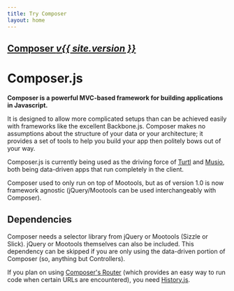 ```yaml
---
title: Try Composer
layout: home
---
```

<div class="download">
    <a href="/composer.js/js/composer.js" download="composer-{{ site.version }}.js">
        <h2>Composer <em>v{{ site.version }}</em></h2>
    </a>
</div>

# Composer.js

__Composer is a powerful MVC-based framework for building applications in Javascript.__

It is designed to allow more complicated setups than can be achieved easily
with frameworks like the excellent Backbone.js. Composer makes no assumptions
about the structure of your data or your architecture; it provides a set of
tools to help you build your app then politely bows out of your way.

Composer.js is currently being used as the driving force of
[Turtl](https://turtl.it) and [Musio](http://musio.com), both being data-driven
apps that run completely in the client.

Composer used to only run on top of Mootools, but as of version 1.0 is now
framework agnostic (jQuery/Mootools can be used interchangeably with Composer).

## Dependencies

Composer needs a selector library from jQuery or Mootools (Sizzle or Slick).
jQuery or Mootools themselves can also be included. This dependency can be
skipped if you are only using the data-driven portion of Composer (so, anything
but Controllers).

If you plan on using [Composer's Router](/composer.js/docs/router) (which
provides an easy way to run code when certain URLs are encountered), you need
[History.js](https://github.com/browserstate/history.js/).


